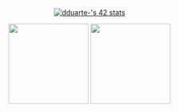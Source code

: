 <div align="center">
	<a href="https://github.com/diogogomes2003">
	<a href="https://github.com/JaeSeoKim/badge42"><img src="https://badge42.vercel.app/api/v2/clhhnbua5001108mbvxboj2i5/stats?cursusId=21&coalitionId=294" alt="dduarte-'s 42 stats" /></a>
	<p>
 	<img height="160em" src="https://github-readme-stats.vercel.app/api?username=diogogomes2003&show_icons=true&theme=dracula&include_all_comzmits=true&count_private=true"/>
	<img height="160em" src="https://github-readme-stats.vercel.app/api/top-langs/?username=diogogomes2003&layout=compact&langs_count=7&theme=dracula"/>
</div>
